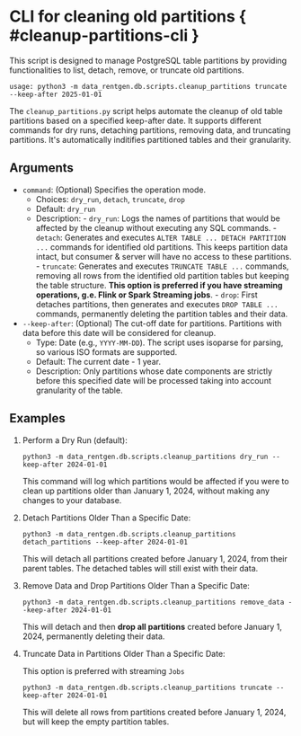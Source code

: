 # CLI for cleaning old partitions { #cleanup-partitions-cli }

This script is designed to manage PostgreSQL table partitions by providing functionalities to list, detach, remove, or truncate old partitions.

```shell
usage: python3 -m data_rentgen.db.scripts.cleanup_partitions truncate --keep-after 2025-01-01
```

The `cleanup_partitions.py` script helps automate the cleanup of old table partitions based on a specified keep-after date. It supports different commands for dry runs, detaching partitions, removing data, and truncating partitions.
It's automatically inditifies partitioned tables and their granularity.

## Arguments

- `command`: (Optional) Specifies the operation mode.
  - Choices: `dry_run`, `detach`, `truncate`, `drop`
  - Default: `dry_run`
  - Description:
        - `dry_run`: Logs the names of partitions that would be affected by the cleanup without executing any SQL commands.
        - `detach`: Generates and executes `ALTER TABLE ... DETACH PARTITION ...` commands for identified old partitions. This keeps partition data intact, but consumer & server will have no access to these partitions.
        - `truncate`: Generates and executes `TRUNCATE TABLE ...` commands, removing all rows from the identified old partition tables but keeping the table structure. **This option is preferred if you have streaming operations, g.e. Flink or Spark Streaming jobs**.
        - `drop`: First detaches partitions, then generates and executes `DROP TABLE ...` commands, permanently deleting the partition tables and their data.
- `--keep-after`: (Optional) The cut-off date for partitions. Partitions with data before this date will be considered for cleanup.
  - Type: Date (e.g., `YYYY-MM-DD`). The script uses isoparse for parsing, so various ISO formats are supported.
  - Default: The current date - 1 year.
  - Description: Only partitions whose date components are strictly before this specified date will be processed taking into account granularity of the table.

## Examples

1. Perform a Dry Run (default):

    ```shell
    python3 -m data_rentgen.db.scripts.cleanup_partitions dry_run --keep-after 2024-01-01
    ```

    This command will log which partitions would be affected if you were to clean up partitions older than January 1, 2024, without making any changes to your database.

2. Detach Partitions Older Than a Specific Date:

    ```shell
    python3 -m data_rentgen.db.scripts.cleanup_partitions detach_partitions --keep-after 2024-01-01
    ```

    This will detach all partitions created before January 1, 2024, from their parent tables. The detached tables will still exist with their data.

3. Remove Data and Drop Partitions Older Than a Specific Date:

    ```shell
    python3 -m data_rentgen.db.scripts.cleanup_partitions remove_data --keep-after 2024-01-01
    ```

    This will detach and then **drop all partitions** created before January 1, 2024, permanently deleting their data.

4. Truncate Data in Partitions Older Than a Specific Date:

    This option is preferred with streaming `Jobs`

    ```shell
    python3 -m data_rentgen.db.scripts.cleanup_partitions truncate --keep-after 2024-01-01
    ```

    This will delete all rows from partitions created before January 1, 2024, but will keep the empty partition tables.
